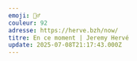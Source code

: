 ```yaml
---
emoji: 👷‍♂️
couleur: 92
adresse: https://herve.bzh/now/
titre: En ce moment | Jeremy Hervé
update: 2025-07-08T21:17:43.000Z
---
```

